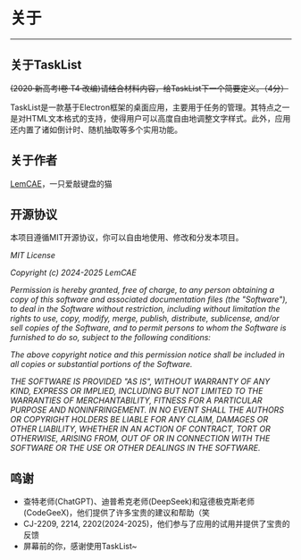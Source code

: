# 关于

---

## 关于TaskList
~~(2020·新高考I卷·T4·改编)请结合材料内容，给TaskList下一个简要定义。（4分）~~

TaskList是一款基于Electron框架的桌面应用，主要用于任务的管理。其特点之一是对HTML文本格式的支持，使得用户可以高度自由地调整文字样式。此外，应用还内置了诸如倒计时、随机抽取等多个实用功能。

## 关于作者
[LemCAE](https://github.com/LemCAE)，一只爱敲键盘的猫

## 开源协议
本项目遵循MIT开源协议，你可以自由地使用、修改和分发本项目。

*MIT License*

*Copyright (c) 2024-2025 LemCAE*

*Permission is hereby granted, free of charge, to any person obtaining a copy of this software and associated documentation files (the "Software"), to deal in the Software without restriction, including without limitation the rights to use, copy, modify, merge, publish, distribute, sublicense, and/or sell copies of the Software, and to permit persons to whom the Software is furnished to do so, subject to the following conditions:*

*The above copyright notice and this permission notice shall be included in all copies or substantial portions of the Software.*

*THE SOFTWARE IS PROVIDED "AS IS", WITHOUT WARRANTY OF ANY KIND, EXPRESS OR IMPLIED, INCLUDING BUT NOT LIMITED TO THE WARRANTIES OF MERCHANTABILITY, FITNESS FOR A PARTICULAR PURPOSE AND NONINFRINGEMENT. IN NO EVENT SHALL THE AUTHORS OR COPYRIGHT HOLDERS BE LIABLE FOR ANY CLAIM, DAMAGES OR OTHER LIABILITY, WHETHER IN AN ACTION OF CONTRACT, TORT OR OTHERWISE, ARISING FROM, OUT OF OR IN CONNECTION WITH THE SOFTWARE OR THE USE OR OTHER DEALINGS IN THE SOFTWARE.*

## 鸣谢
* 查特老师(<a class="externalLink" onclick="openExtarnalUrl('https://chatgpt.com/')">ChatGPT</a>)、迪普希克老师(<a class="externalLink" onclick="openExtarnalUrl('https://www.deepseek.com/')">DeepSeek</a>)和寇德极克斯老师(<a class="externalLink" onclick="openExtarnalUrl('https://codegeex.cn/')">CodeGeeX</a>)，他们提供了许多宝贵的建议和帮助（笑
* CJ-2209, 2214, 2202(2024-2025)，他们参与了应用的试用并提供了宝贵的反馈
* 屏幕前的你，感谢使用TaskList~